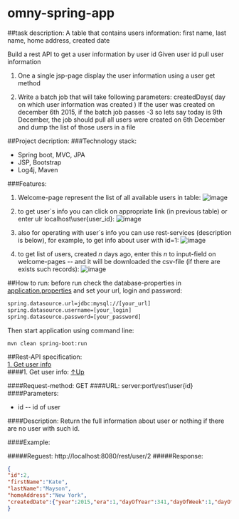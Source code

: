 # omny-spring-app

##task description:
A table that contains users information: first name, last name, home address, created date

Build a rest API to get a user information by user id
Given user id pull user information

1) One a single jsp-page display the user information using a user get method

2) Write a batch job that will take following parameters: createdDays( day on which user information was created )
If the user was created on december 6th 2015, if the batch job passes -3 so lets say today is 9th December, the job should pull all users were created on 6th December and dump the list of those users in a file


##Project decription:
###Technology stack:
- Spring boot, MVC, JPA
- JSP, Bootstrap
- Log4j, Maven

###Features:
1) Welcome-page represent the list of all available users in table:
![image](http://prntscr.com/9l9atn)

2) to get user`s info you can click on appropriate link (in previous table) or enter ulr localhost\user\{user_id}:
![image](http://prntscr.com/9l9cpc)

3) also for operating with user`s info you can use rest-services (description is below), for example, to get info about user with id=1: 
![image](http://prntscr.com/9l9mjs)

4) to get list of users, created *n* days ago, enter this *n* to input-field on welcome-pages -- and it will be downloaded the csv-file (if there are exists such records):
![image](http://prntscr.com/9l9imp)

##How to run: 
before run check the database-properties in [application.properties](https://github.com/LamronNu/omny-spring-app/blob/master/src/main/resources/application.properties)
and set your url, login and password:

```txt
spring.datasource.url=jdbc:mysql://[your_url]
spring.datasource.username=[your_login]
spring.datasource.password=[your_password]
```
Then start application using command line:
```
mvn clean spring-boot:run
```

<a name="0_contents">
##Rest-API specification:</a><br/>
<a href="#1_getUserInfo">1. Get user info</a><br/>

<a name="1_getUserInfo">
####1. Get user info:
</a><a href="#0_contents">↑Up</a>

####Request-method:
GET
####URL: 
server:port\\rest\user\{id}
####Parameters:
- id -- id of user

####Description:
Return the full information about user or nothing if there are no user with such id.

####Example:

#####Reguest:
http://localhost:8080/rest/user/2
#####Response:
```json
{
"id":2,
"firstName":"Kate",
"lastName":"Mayson",
"homeAddress":"New York",
"createdDate":{"year":2015,"era":1,"dayOfYear":341,"dayOfWeek":1,"dayOfMonth":7,"weekyear":2015,"yearOfEra":2015,"hourOfDay":0,"millisOfDay":0,"minuteOfDay":0,"secondOfDay":0,"centuryOfEra":20,"yearOfCentury":15,"minuteOfHour":0,"weekOfWeekyear":50,"secondOfMinute":0,"monthOfYear":12,"millisOfSecond":0,"millis":1449439200000,"zone":{"uncachedZone":{"cachable":true,"fixed":false,"id":"Europe/Helsinki"},"fixed":false,"id":"Europe/Helsinki"},"chronology":{"zone":{"uncachedZone":{"cachable":true,"fixed":false,"id":"Europe/Helsinki"},"fixed":false,"id":"Europe/Helsinki"}},"equalNow":false,"beforeNow":true,"afterNow":false}
}

```
